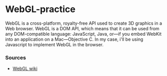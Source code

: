 # WebGL-practice
WebGL is a cross-platform, royalty-free API used to create 3D graphics in a Web browser. WebGL is a DOM API, which means that it can be used from any DOM-compatible language: JavaScript, Java, or—if you embed WebKit into an application on a Mac—Objective C. In my case, i'll be using Javascript to implement WebGL in the browser.


### Sources
- [WebGL wiki](https://www.khronos.org/webgl/wiki/Main_Page)
